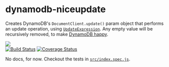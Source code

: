 # dynamodb-niceupdate
Creates DynamoDB's `DocumentClient.update()` param object that performs an update operation, using [`UpdateExpression`](https://docs.aws.amazon.com/amazondynamodb/latest/developerguide/Expressions.Modifying.html).
Any empty value will be recursively removed, to make [DynamoDB happy](https://docs.aws.amazon.com/amazondynamodb/latest/APIReference/API_PutItem.html).

![](https://nodei.co/npm/dynamodb-niceupdate.png?mini=true)   
[![Build Status](https://travis-ci.org/lusentis/dynamodb-niceupdate.svg?branch=master)](https://travis-ci.org/lusentis/dynamodb-niceupdate) 
[![Coverage Status](https://coveralls.io/repos/github/lusentis/dynamodb-niceupdate/badge.svg?branch=maste&maxAge=3600)](https://coveralls.io/github/lusentis/dynamodb-niceupdate?branch=master)

No docs, for now. Checkout the tests in [`src/index.spec.js`](src/index.spec.js).
